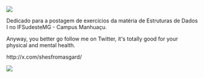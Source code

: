 ![](https://i.imgur.com/X0YdLQy.png)

<p>Dedicado para a postagem de exercícios da matéria de Estruturas de Dados I no IFSudesteMG - Campus Manhuaçu.</p>
<p>Anyway, you better go follow me on Twitter, it's totally good for your physical and mental health.</p>
http://x.com/shesfromasgard/

![](https://i.gifer.com/DTSl.gif)
